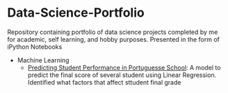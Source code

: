 # Data-Science-Portfolio

Repository containing portfolio of data science projects completed by me for academic, self learning, and hobby purposes. Presented in the form of iPython Notebooks
- Machine Learning
  - <a href="https://github.com/watex27/Data-Science-Portfolio/blob/master/Predicting%20Student%20Performance.ipynb">Predicting Student Performance in Portuguesse School</a>: A model to predict the final score of several student using Linear Regression. Identified what factors that affect sttudent final grade
